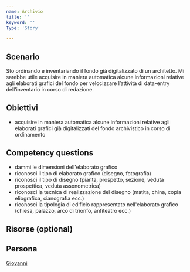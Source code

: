 ```yaml
---
name: Archivio
title: ''
keyword: ''
Type: 'Story'

---
```


## Scenario
Sto ordinando e inventariando il fondo già digitalizzato di un architetto. Mi sarebbe utile acquisire in maniera automatica alcune informazioni relative agli elaborati grafici del fondo per velocizzare l’attività di data-entry dell’inventario in corso di redazione.

## Obiettivi
- acquisire in maniera automatica alcune informazioni relative agli elaborati grafici già digitalizzati del fondo archivistico in corso di ordinamento

## Competency questions
- dammi le dimensioni dell'elaborato grafico
- riconosci il tipo di elaborato grafico (disegno, fotografia)
- riconosci il tipo di disegno (pianta, prospetto, sezione, veduta prospettica, veduta assonometrica)
- riconosci la tecnica di realizzazione del disegno (matita, china, copia eliografica, cianografia ecc.)
- riconosci la tipologia di edificio rappresentato nell'elaborato grafico (chiesa, palazzo, arco di trionfo, anfiteatro ecc.)



## Risorse (optional)

## Persona
[Giovanni](https://github.com/read-project/stories/blob/main/Persona/Giovanni.md) 
